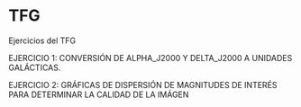 # TFG
 Ejercicios del TFG

EJERCICIO 1: CONVERSIÓN DE ALPHA_J2000 Y DELTA_J2000 A UNIDADES GALÁCTICAS.

EJERCICIO 2: GRÁFICAS DE DISPERSIÓN DE MAGNITUDES DE INTERÉS PARA DETERMINAR LA CALIDAD DE LA IMÁGEN
